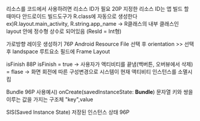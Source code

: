리소스를 코드에서 사용하려면 리소스 ID가 필요 20P
지정한 리소스 ID는 앱 빌드 할 때마다 안드로이드 빌드도구가 R.class에 자동으로 생성한다
ex)R.layout.main_activity, R.string.app_name    -> R클래스의 내부 클래스인 layout 안에 정수형 상수로 되어있음 (ResId = Int형)

가로방향 레이웃 생성하기 76P 
Android Resource File 선택 후 orientation >> 선택 후 landspace
루트요소 필드에 Frame Layout

isFinish 88P
isFinish = true  -> 사용자가 액티비티를 끝냄(백버튼, 오버뷰에서 삭제)
         = flase -> 화면 회전에 따른 구성변경으로 시스템이 현재 액티비티 인스턴스를 소멸시킴

Bundle 96P
사용예시) onCreate(savedInstanceState: **Bundle**)
문자열 키와 쌍을 이루는 값을 가지는 구조체
"key",value

SIS(Saved Instance State) 저장된 인스턴스 상태 96P

  
